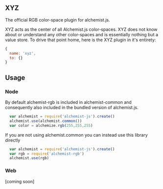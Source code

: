 XYZ
---

The official RGB color-space plugin for alchemist.js.

XYZ acts as the center of all Alchemist.js color-spaces. XYZ does not know about or understand any other color-spaces and is essentially nothing but a value store. To drive that point home, here is the XYZ plugin in it's entirety:

```js
{
  name: 'xyz',
  to: {}
}
```

Usage
-----

### Node

By default alchemist-rgb is included in alchemist-common and consequently also
included in the bundled version of alchemist.js.

```js
  var alchemist = require('alchemist-js').create()
  alchemist.use(alchemist.common())
  var color = alchemize.rgb(255,255,255)
```

If you are not using alchemist.common you can instead use this library directly

```js
  var alchemist = require('alchemist-js').create()
  var rgb = require('alchemist-rgb')
  alchemist.use(rgb)
```

### Web

[coming soon]
